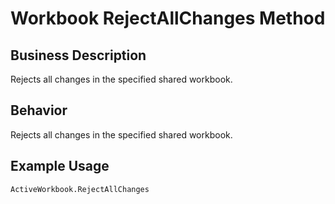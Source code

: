 # Workbook RejectAllChanges Method

## Business Description
Rejects all changes in the specified shared workbook.

## Behavior
Rejects all changes in the specified shared workbook.

## Example Usage
```vba
ActiveWorkbook.RejectAllChanges
```